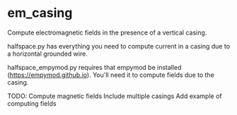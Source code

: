 # em_casing
 Compute electromagnetic fields in the presence of a vertical casing.
 
 halfspace.py has everything you need to compute current in a casing due to a horizontal grounded wire.
 
 halfspace_empymod.py requires that empymod be installed (https://empymod.github.io). You'll need it to compute fields due to the casing.
 
 TODO:
 Compute magnetic fields
 Include multiple casings
 Add example of computing fields
